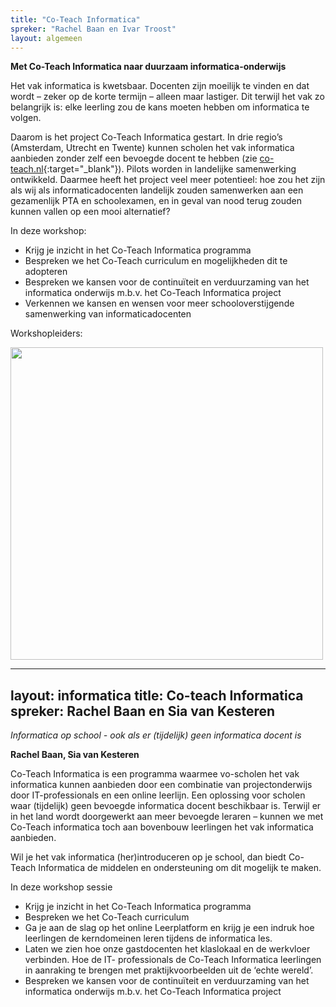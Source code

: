 ```yaml
---
title: "Co-Teach Informatica"
spreker: "Rachel Baan en Ivar Troost"
layout: algemeen
---
```


**Met Co-Teach Informatica naar duurzaam informatica-onderwijs**


Het vak informatica is kwetsbaar. 
Docenten zijn moeilijk te vinden en dat wordt – zeker op de korte termijn – alleen maar lastiger. 
Dit terwijl het vak zo belangrijk is: elke leerling zou de kans moeten hebben om informatica te volgen. 

Daarom is het project Co-Teach Informatica gestart. 
In drie regio’s (Amsterdam, Utrecht en Twente) kunnen scholen het vak informatica aanbieden 
zonder zelf een bevoegde docent te hebben (zie [co-teach.nl](https://co-teach.nl){:target="_blank"}). 
Pilots worden in landelijke samenwerking ontwikkeld. 
Daarmee heeft het project veel meer potentieel: 
hoe zou het zijn als wij als informaticadocenten landelijk zouden samenwerken 
aan een gezamenlijk PTA en schoolexamen, 
en in geval van nood terug zouden kunnen vallen op een mooi alternatief?

In deze workshop:

-	Krijg je inzicht in het Co-Teach Informatica programma
-	Bespreken we het Co-Teach curriculum en mogelijkheden dit te adopteren
-	Bespreken we kansen voor de continuïteit en verduurzaming van het informatica onderwijs m.b.v. het Co-Teach Informatica project
-	Verkennen we kansen en wensen voor meer schooloverstijgende samenwerking van informaticadocenten

Workshopleiders:

<img src="{{'/public/images/co-teach-rachel-fig.png' | relative_url}}" width="500">


---
layout: informatica
title: Co-teach Informatica
spreker: Rachel Baan en Sia van Kesteren
---
 
*Informatica op school - ook als er (tijdelijk) geen informatica docent is*

**Rachel Baan, Sia van Kesteren**

Co-Teach Informatica is een programma waarmee vo-scholen het vak informatica kunnen 
aanbieden door een combinatie van projectonderwijs door IT-professionals en een
online leerlijn. Een oplossing voor scholen waar (tijdelijk) geen bevoegde informatica
docent beschikbaar is. Terwijl er in het land wordt doorgewerkt aan meer bevoegde 
leraren – kunnen we met Co-Teach informatica toch aan bovenbouw leerlingen het vak 
informatica aanbieden.

Wil je het vak informatica (her)introduceren op je school, dan biedt Co-Teach 
Informatica de middelen en ondersteuning om dit mogelijk te maken.

In deze workshop sessie

* Krijg je inzicht in het Co-Teach Informatica programma
* Bespreken we het Co-Teach curriculum
* Ga je aan de slag op het online Leerplatform en krijg je een indruk hoe leerlingen de
kerndomeinen leren tijdens de informatica les.
* Laten we zien hoe onze gastdocenten het klaslokaal en de werkvloer verbinden. Hoe de IT-
professionals de Co-Teach Informatica leerlingen in aanraking te brengen met
praktijkvoorbeelden uit de ‘echte wereld’.
* Bespreken we kansen voor de continuïteit en verduurzaming van het informatica onderwijs
m.b.v. het Co-Teach Informatica project


